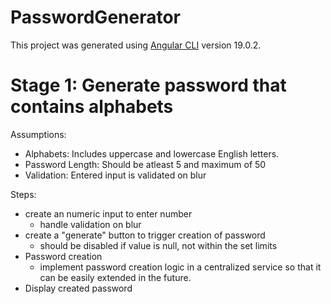 # PasswordGenerator

This project was generated using [Angular CLI](https://github.com/angular/angular-cli) version 19.0.2.

# Stage 1: Generate password that contains alphabets

Assumptions:

- Alphabets: Includes uppercase and lowercase English letters.
- Password Length: Should be atleast 5 and maximum of 50
- Validation: Entered input is validated on blur

Steps:

- create an numeric input to enter number
  - handle validation on blur
- create a "generate" button to trigger creation of password
  - should be disabled if value is null, not within the set limits
- Password creation
  - implement password creation logic in a centralized service so that it can be easily extended in the future.
- Display created password
